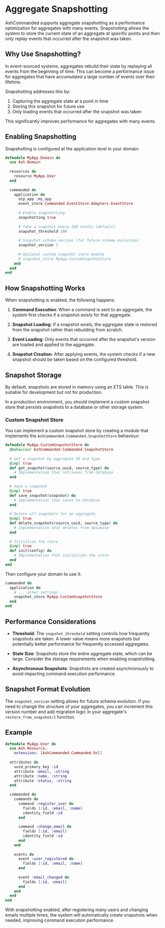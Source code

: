 # Aggregate Snapshotting

AshCommanded supports aggregate snapshotting as a performance optimization for aggregates with many events. Snapshotting allows the system to store the current state of an aggregate at specific points and then only replay events that occurred after the snapshot was taken.

## Why Use Snapshotting?

In event-sourced systems, aggregates rebuild their state by replaying all events from the beginning of time. This can become a performance issue for aggregates that have accumulated a large number of events over their lifetime.

Snapshotting addresses this by:

1. Capturing the aggregate state at a point in time
2. Storing this snapshot for future use
3. Only loading events that occurred after the snapshot was taken

This significantly improves performance for aggregates with many events.

## Enabling Snapshotting

Snapshotting is configured at the application level in your domain:

```elixir
defmodule MyApp.Domain do
  use Ash.Domain
  
  resources do
    resource MyApp.User
  end
  
  commanded do
    application do
      otp_app :my_app
      event_store Commanded.EventStore.Adapters.EventStore
      
      # Enable snapshotting
      snapshotting true
      
      # Take a snapshot every 100 events (default)
      snapshot_threshold 100
      
      # Snapshot schema version (for future schema evolution)
      snapshot_version 1
      
      # Optional custom snapshot store module
      # snapshot_store MyApp.CustomSnapshotStore
    end
  end
end
```

## How Snapshotting Works

When snapshotting is enabled, the following happens:

1. **Command Execution**: When a command is sent to an aggregate, the system first checks if a snapshot exists for that aggregate.

2. **Snapshot Loading**: If a snapshot exists, the aggregate state is restored from the snapshot rather than rebuilding from scratch.

3. **Event Loading**: Only events that occurred after the snapshot's version are loaded and applied to the aggregate.

4. **Snapshot Creation**: After applying events, the system checks if a new snapshot should be taken based on the configured threshold.

## Snapshot Storage

By default, snapshots are stored in memory using an ETS table. This is suitable for development but not for production. 

In a production environment, you should implement a custom snapshot store that persists snapshots to a database or other storage system.

### Custom Snapshot Store

You can implement a custom snapshot store by creating a module that implements the `AshCommanded.Commanded.SnapshotStore` behaviour:

```elixir
defmodule MyApp.CustomSnapshotStore do
  @behaviour AshCommanded.Commanded.SnapshotStore
  
  # Get a snapshot by aggregate ID and type
  @impl true
  def get_snapshot(source_uuid, source_type) do
    # Implementation that retrieves from database
  end
  
  # Save a snapshot
  @impl true
  def save_snapshot(snapshot) do
    # Implementation that saves to database
  end
  
  # Delete all snapshots for an aggregate
  @impl true
  def delete_snapshots(source_uuid, source_type) do
    # Implementation that deletes from database
  end
  
  # Initialize the store
  @impl true
  def init(config) do
    # Implementation that initializes the store
  end
end
```

Then configure your domain to use it:

```elixir
commanded do
  application do
    # ... other settings ...
    snapshot_store MyApp.CustomSnapshotStore
  end
end
```

## Performance Considerations

- **Threshold**: The `snapshot_threshold` setting controls how frequently snapshots are taken. A lower value means more snapshots but potentially better performance for frequently accessed aggregates.

- **State Size**: Snapshots store the entire aggregate state, which can be large. Consider the storage requirements when enabling snapshotting.

- **Asynchronous Snapshots**: Snapshots are created asynchronously to avoid impacting command execution performance.

## Snapshot Format Evolution

The `snapshot_version` setting allows for future schema evolution. If you need to change the structure of your aggregates, you can increment this version number and add migration logic in your aggregate's `restore_from_snapshot/1` function.

## Example

```elixir
defmodule MyApp.User do
  use Ash.Resource,
    extensions: [AshCommanded.Commanded.Dsl]
  
  attributes do
    uuid_primary_key :id
    attribute :email, :string
    attribute :name, :string
    attribute :status, :string
  end
  
  commanded do
    commands do
      command :register_user do
        fields [:id, :email, :name]
        identity_field :id
      end
      
      command :change_email do
        fields [:id, :email]
        identity_field :id
      end
    end
    
    events do
      event :user_registered do
        fields [:id, :email, :name]
      end
      
      event :email_changed do
        fields [:id, :email]
      end
    end
  end
end
```

With snapshotting enabled, after registering many users and changing emails multiple times, the system will automatically create snapshots when needed, improving command execution performance.